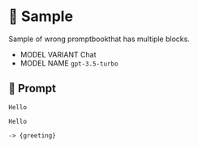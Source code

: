 # 🔴 Sample

Sample of wrong promptbookthat has multiple blocks.

-   MODEL VARIANT Chat
-   MODEL NAME `gpt-3.5-turbo`

## 💬 Prompt

```
Hello
```

```
Hello
```

`-> {greeting}`
